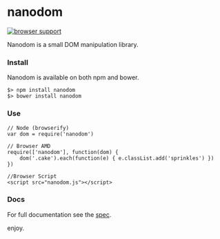 # nanodom

[![browser support](https://ci.testling.com/asbjornenge/nanodom.png)
](https://ci.testling.com/asbjornenge/nanodom)

Nanodom is a small DOM manipulation library.   

### Install

Nanodom is available on both npm and bower.

	$> npm install nanodom
	$> bower install nanodom

### Use
	
	// Node (browserify)
	var dom = require('nanodom')
		
	// Browser AMD
	require(['nanodom'], function(dom) {
		dom('.cake').each(function(e) { e.classList.add('sprinkles') })
	})
	
	//Browser Script
	<script src="nanodom.js"></script>

### Docs

For full documentation see the [spec](https://github.com/asbjornenge/nanodom/blob/master/test/spec.js).  

enjoy.

